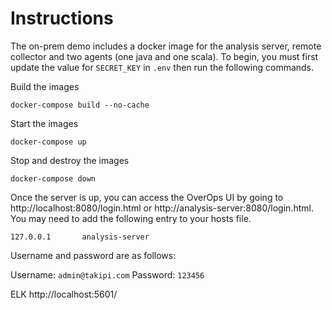 # Instructions
The on-prem demo includes a docker image for the analysis server, remote collector and two agents (one java and one scala).  To begin, you must first update the value for `SECRET_KEY` in `.env` then run the following commands.

Build the images
```
docker-compose build --no-cache
```

Start the images
```
docker-compose up
```

Stop and destroy the images
```
docker-compose down
```


Once the server is up, you can access the OverOps UI by going to http://localhost:8080/login.html or http://analysis-server:8080/login.html.  You may need to add the following entry to your hosts file.

```
127.0.0.1       analysis-server
```

Username and password are as follows:

Username: `admin@takipi.com`
Password: `123456`

ELK http://localhost:5601/